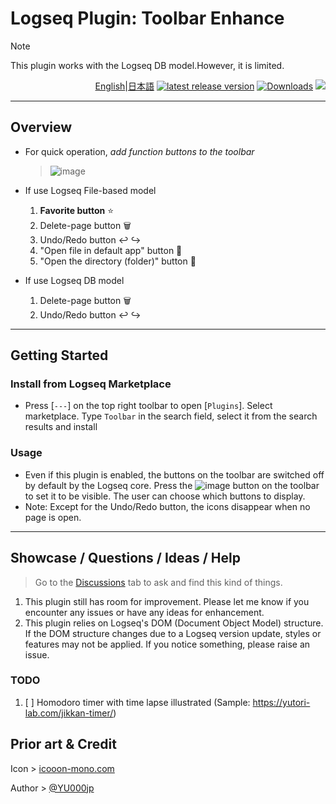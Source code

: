 # Logseq Plugin: Toolbar Enhance

> [!NOTE]
> This plugin works with the Logseq DB model.However, it is limited.

<div align="right">

[English](https://github.com/YU000jp/logseq-plugin-toolbar-enhance)|[日本語](https://github.com/YU000jp/logseq-plugin-toolbar-enhance/blob/main/readme.md) [![latest release version](https://img.shields.io/github/v/release/YU000jp/logseq-plugin-toolbar-enhance)](https://github.com/YU000jp/logseq-plugin-toolbar-enhance/releases)
[![Downloads](https://img.shields.io/github/downloads/YU000jp/logseq-plugin-toolbar-enhance/total.svg)](https://github.com/YU000jp/logseq-plugin-toolbar-enhance/releases)
<a href="https://www.buymeacoffee.com/yu000japan"><img src="https://img.buymeacoffee.com/button-api/?text=Buy me a pizza&emoji=🍕&slug=yu000japan&button_colour=FFDD00&font_colour=000000&font_family=Poppins&outline_colour=000000&coffee_colour=ffffff" /></a>
</div>

---

## Overview

- For quick operation, *add function buttons to the toolbar*
  > ![image](https://github.com/user-attachments/assets/534b4af4-1960-491a-9bc5-9ac120c95c30)

- If use Logseq File-based model
  1. **Favorite button** ⭐
  1. Delete-page button 🗑️
  1. Undo/Redo button ↩️ ↪️
  1. "Open file in default app" button 📱
  1. "Open the directory (folder)" button 📁

- If use Logseq DB model
  1. Delete-page button 🗑️
  1. Undo/Redo button ↩️ ↪️

---

## Getting Started

### Install from Logseq Marketplace

- Press [`---`] on the top right toolbar to open [`Plugins`]. Select marketplace. Type `Toolbar` in the search field, select it from the search results and install

### Usage

- Even if this plugin is enabled, the buttons on the toolbar are switched off by default by the Logseq core. Press the ![image](https://github.com/user-attachments/assets/103b9a3f-8c25-4e42-903d-c05c71c349db) button on the toolbar to set it to be visible. The user can choose which buttons to display.
- Note: Except for the Undo/Redo button, the icons disappear when no page is open.

---

## Showcase / Questions / Ideas / Help

> Go to the [Discussions](https://github.com/YU000jp/logseq-plugin-toolbar-enhance/discussions) tab to ask and find this kind of things.
1. This plugin still has room for improvement. Please let me know if you encounter any issues or have any ideas for enhancement.
1. This plugin relies on Logseq's DOM (Document Object Model) structure. If the DOM structure changes due to a Logseq version update, styles or features may not be applied. If you notice something, please raise an issue.

### TODO

1. [ ] Homodoro timer with time lapse illustrated (Sample: https://yutori-lab.com/jikkan-timer/)

## Prior art & Credit

Icon > [icooon-mono.com](https://icooon-mono.com/14968-%e3%83%91%e3%82%ba%e3%83%ab%e3%83%94%e3%83%bc%e3%82%b9%e3%82%a2%e3%82%a4%e3%82%b3%e3%83%b37/)

Author > [@YU000jp](https://github.com/YU000jp)

